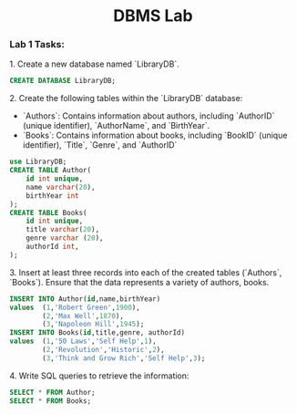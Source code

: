 <h1 align="center">DBMS Lab</h1>
<h3>Lab 1 Tasks:</h3>
<p>1. Create a new database named `LibraryDB`.</p>

```sql
CREATE DATABASE LibraryDB;
```

<p>2. Create the following tables within the `LibraryDB` database:</p>
<ul>
    <li>`Authors`: Contains information about authors, including `AuthorID` (unique 
identifier), `AuthorName`, and `BirthYear`.</li>
    <li> `Books`: Contains information about books, including `BookID` (unique 
identifier), `Title`, `Genre`, and `AuthorID`</li>
</ul>

```sql
use LibraryDB;
CREATE TABLE Author(
    id int unique,
    name varchar(20),
    birthYear int
);
CREATE TABLE Books(
    id int unique,
    title varchar(20),
    genre varchar (20),
    authorId int,
);
```

<p>3. Insert at least three records into each of the created tables (`Authors`, `Books`). 
Ensure that the data represents a variety of authors, books.</p>

```sql
INSERT INTO Author(id,name,birthYear) 
values  (1,'Robert Green',1900),
        (2,'Max Well',1870),
        (3,'Napoleon Hill',1945);
INSERT INTO Books(id,title,genre, authorId)
values  (1,'50 Laws','Self Help',1),
        (2,'Revolution','Historic',2),
        (3,'Think and Grow Rich','Self Help',3);
```

<p>4. Write SQL queries to retrieve the information:</p>

```sql
SELECT * FROM Author;
SELECT * FROM Books;
```